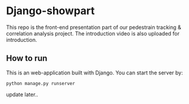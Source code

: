 # Django-showpart

This repo is the front-end presentation part of our pedestrain tracking & correlation analysis project. The introduction video is also uploaded for introduction.

## How to run
This is an web-application built with Django. You can start the server by:
```
python manage.py runserver
```

update later..
